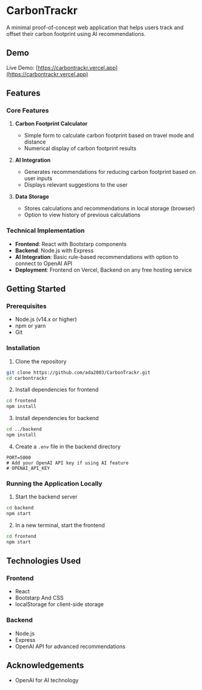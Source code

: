 
# CarbonTrackr

A minimal proof-of-concept web application that helps users track and offset their carbon footprint using AI recommendations.

## Demo

Live Demo: [https://carbontrackr.vercel.app](https://carbontrackr.vercel.app)

## Features

### Core Features

1. **Carbon Footprint Calculator**
   - Simple form to calculate carbon footprint based on travel mode and distance
   - Numerical display of carbon footprint results

2. **AI Integration**
   - Generates recommendations for reducing carbon footprint based on user inputs
   - Displays relevant suggestions to the user

3. **Data Storage**
   - Stores calculations and recommendations in local storage (browser)
   - Option to view history of previous calculations

### Technical Implementation

- **Frontend**: React with Bootstarp components
- **Backend**: Node.js with Express
- **AI Integration**: Basic rule-based recommendations with option to connect to OpenAI API
- **Deployment**: Frontend on Vercel, Backend on any free hosting service

## Getting Started

### Prerequisites

- Node.js (v14.x or higher)
- npm or yarn
- Git

### Installation

1. Clone the repository
```bash
git clone https://github.com/ada2003/CarbonTrackr.git
cd carbontrackr
```

2. Install dependencies for frontend
```bash
cd frontend
npm install
```

3. Install dependencies for backend
```bash
cd ../backend
npm install
```

4. Create a `.env` file in the backend directory
```
PORT=5000
# Add your OpenAI API key if using AI feature
# OPENAI_API_KEY
```

### Running the Application Locally

1. Start the backend server
```bash
cd backend
npm start
```

2. In a new terminal, start the frontend
```bash
cd frontend
npm start
```

## Technologies Used

### Frontend
- React
- Bootstarp And CSS 
- localStorage for client-side storage

### Backend
- Node.js
- Express
- OpenAI API for advanced recommendations

## Acknowledgements

- OpenAI for AI technology

